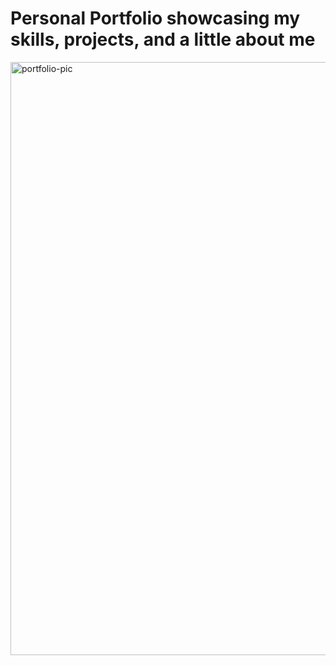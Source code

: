 # Personal Portfolio showcasing my skills, projects, and a little about me
<img width="949" alt="portfolio-pic" src="https://github.com/falvarado7/New-Portfolio/assets/102932362/f9d9e748-e7d9-4ec9-ae7e-37530af62cd7">
